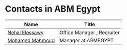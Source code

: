 # Contacts in ABM Egypt

| Name                                                         | Title                      |
| ------------------------------------------------------------ | -------------------------- |
| [Nehal Elessawy](https://www.linkedin.com/in/nehal-elessawy-9705601a4/) | Office Manager , Recruiter |
| [Mohamed Mahmoud](https://www.linkedin.com/in/mohamed-mahmoud-a325b4a0/) | Manager at ABMEGYPT        |

